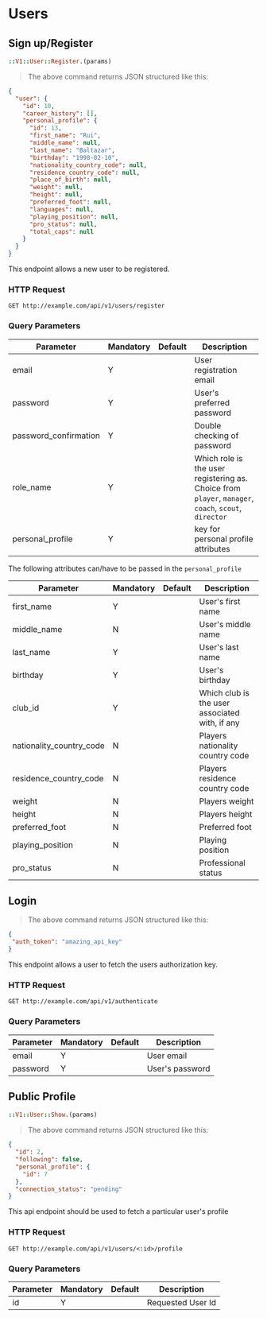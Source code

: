 # Users

## Sign up/Register

```ruby
::V1::User::Register.(params)
```

> The above command returns JSON structured like this:

```json
{
  "user": {
    "id": 10,
    "career_history": [],
    "personal_profile": {
      "id": 13,
      "first_name": "Rui",
      "middle_name": null,
      "last_name": "Baltazar",
      "birthday": "1998-02-10",
      "nationality_country_code": null,
      "residence_country_code": null,
      "place_of_birth": null,
      "weight": null,
      "height": null,
      "preferred_foot": null,
      "languages": null,
      "playing_position": null,
      "pro_status": null,
      "total_caps": null
    }
  }
}
```

This endpoint allows a new user to be registered.

### HTTP Request

`GET http://example.com/api/v1/users/register`

### Query Parameters

Parameter | Mandatory | Default | Description
--------- | --------- | ------- | -----------
email | Y | | User registration email
password | Y | | User's preferred password
password_confirmation | Y |  | Double checking of password
role_name | Y | | Which role is the user registering as. Choice from `player`, `manager`, `coach`, `scout`, `director`
personal_profile | Y |  | key for personal profile attributes

The following attributes can/have to be passed in the `personal_profile`

Parameter | Mandatory | Default | Description
--------- | --------- | ------- | -----------
first_name | Y | | User's first name
middle_name | N | | User's middle name
last_name | Y | | User's last name
birthday | Y |  | User's birthday
club_id | Y |  | Which club is the user associated with, if any
nationality_country_code | N | | Players nationality country code
residence_country_code | N | | Players residence country code
weight | N | | Players weight
height | N | | Players height
preferred_foot | N | | Preferred foot
playing_position | N | | Playing position
pro_status | N | | Professional status

## Login

> The above command returns JSON structured like this:

```json
{
 "auth_token": "amazing_api_key"
}
```

This endpoint allows a user to fetch the users authorization key.

### HTTP Request

`GET http://example.com/api/v1/authenticate`

### Query Parameters

Parameter | Mandatory | Default | Description
--------- | --------- | ------- | -----------
email | Y | | User email
password | Y | | User's password

## Public Profile

```ruby
::V1::User::Show.(params)
```

> The above command returns JSON structured like this:

```json
{
  "id": 2,
  "following": false,
  "personal_profile": {
    "id": 7
  },
  "connection_status": "pending"
}

```

This api endpoint should be used to fetch a particular user's profile

### HTTP Request

`GET http://example.com/api/v1/users/<:id>/profile`

### Query Parameters

Parameter | Mandatory | Default | Description
--------- | --------- | ------- | -----------
id | Y | | Requested User Id
